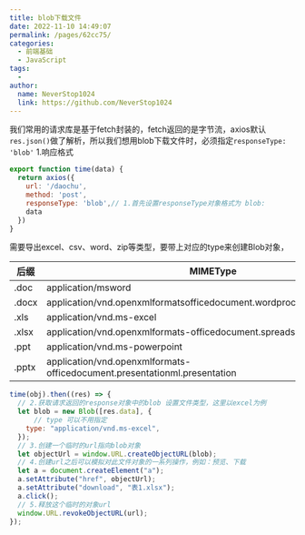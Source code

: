 ```yaml
---
title: blob下载文件
date: 2022-11-10 14:49:07
permalink: /pages/62cc75/
categories:
  - 前端基础
  - JavaScript
tags:
  - 
author: 
  name: NeverStop1024
  link: https://github.com/NeverStop1024
---
```

我们常用的请求库是基于fetch封装的，fetch返回的是字节流，axios默认`res.json()`做了解析，所以我们想用blob下载文件时，必须指定`responseType: 'blob'`
1.响应格式
```javascript
export function time(data) {
  return axios({
    url: '/daochu',
    method: 'post',
    responseType: 'blob',// 1.首先设置responseType对象格式为 blob:
    data
  })
}
```

需要导出excel、csv、word、zip等类型，要带上对应的type来创建Blob对象，

| 后缀    | MIMEType |
|-------|----------|
| .doc  |   application/msword       |
| .docx |     application/vnd.openxmlformatsofficedocument.wordprocessingml.document|
| .xls  |    application/vnd.ms-excel|
| .xlsx |    application/vnd.openxmlformats-officedocument.spreadsheetml.sheet|
| .ppt  |    application/vnd.ms-powerpoint|
| .pptx |    application/vnd.openxmlformats-officedocument.presentationml.presentation|

```javascript
time(obj).then((res) => {
  // 2.获取请求返回的response对象中的blob 设置文件类型，这里以excel为例
  let blob = new Blob([res.data], {
      // type 可以不用指定
    type: "application/vnd.ms-excel",
  });
  // 3.创建一个临时的url指向blob对象
  let objectUrl = window.URL.createObjectURL(blob);
  // 4.创建url之后可以模拟对此文件对象的一系列操作，例如：预览、下载
  let a = document.createElement("a");
  a.setAttribute("href", objectUrl);
  a.setAttribute("download", "表1.xlsx");
  a.click();
  // 5.释放这个临时的对象url
  window.URL.revokeObjectURL(url);
});
```

